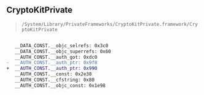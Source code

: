 ## CryptoKitPrivate

> `/System/Library/PrivateFrameworks/CryptoKitPrivate.framework/CryptoKitPrivate`

```diff

   __DATA_CONST.__objc_selrefs: 0x3c0
   __DATA_CONST.__objc_superrefs: 0x60
   __AUTH_CONST.__auth_got: 0xdc0
-  __AUTH_CONST.__auth_ptr: 0x9f8
+  __AUTH_CONST.__auth_ptr: 0x990
   __AUTH_CONST.__const: 0x2e38
   __AUTH_CONST.__cfstring: 0x80
   __AUTH_CONST.__objc_const: 0x1e98

```
